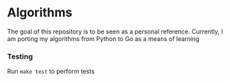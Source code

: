 # Algorithms

The goal of this repository is to be seen as a personal reference. Currently, I am porting my algorithms from Python to Go as a means of learning

### Testing 

Run `make test` to perform tests

